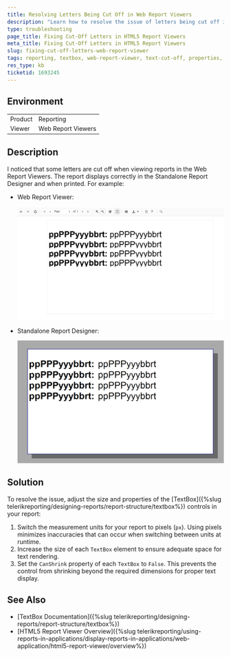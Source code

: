 ```yaml
---
title: Resolving Letters Being Cut Off in Web Report Viewers
description: "Learn how to resolve the issue of letters being cut off in the Web Report Viewers, which does not occur in the Standalone Report Designer or printed reports."
type: troubleshooting
page_title: Fixing Cut-Off Letters in HTML5 Report Viewers
meta_title: Fixing Cut-Off Letters in HTML5 Report Viewers
slug: fixing-cut-off-letters-web-report-viewer
tags: reporting, textbox, web-report-viewer, text-cut-off, properties, can-shrink, measurement-units
res_type: kb
ticketid: 1693245
---
```


## Environment

<table>
    <tbody>
        <tr>
            <td> Product </td>
            <td> Reporting </td>
        </tr>
        <tr>
            <td> Viewer</td>
            <td> Web Report Viewers </td>
        </tr>
    </tbody>
</table>

## Description

I noticed that some letters are cut off when viewing reports in the Web Report Viewers. The report displays correctly in the Standalone Report Designer and when printed. For example:

- Web Report Viewer:

    ![Cut-Off Letters in Web Report Viewers](images/CutLettersWebViewer.png)

- Standalone Report Designer:

    ![Cut-Off Letters in Standalone Designer](images/CutLettersStandaloneDesigner.png)

## Solution

To resolve the issue, adjust the size and properties of the [TextBox]({%slug telerikreporting/designing-reports/report-structure/textbox%}) controls in your report:

1. Switch the measurement units for your report to pixels (`px`). Using pixels minimizes inaccuracies that can occur when switching between units at runtime.
1. Increase the size of each `TextBox` element to ensure adequate space for text rendering.
1. Set the `CanShrink` property of each `TextBox` to `False`. This prevents the control from shrinking beyond the required dimensions for proper text display.
   
## See Also

* [TextBox Documentation]({%slug telerikreporting/designing-reports/report-structure/textbox%})
* [HTML5 Report Viewer Overview]({%slug telerikreporting/using-reports-in-applications/display-reports-in-applications/web-application/html5-report-viewer/overview%})
